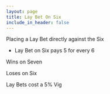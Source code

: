 ```yaml
---
layout: page
title: Lay Bet On Six
include_in_header: false
---
```


Placing a Lay Bet directly against the Six

- Lay Bet on Six pays 5 for every 6

Wins on Seven

Loses on Six

Lay Bets cost a 5% Vig
